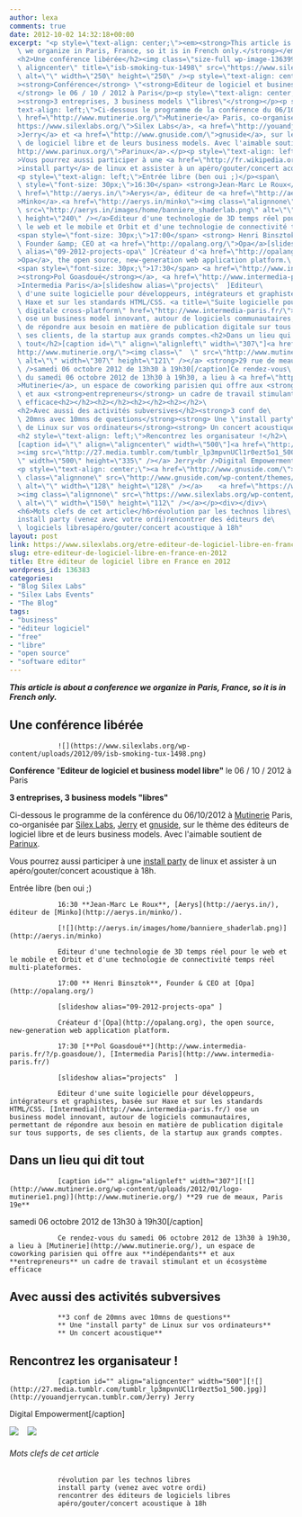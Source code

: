 ```yaml
---
author: lexa
comments: true
date: 2012-10-02 14:32:18+00:00
excerpt: "<p style=\"text-align: center;\"><em><strong>This article is about a conference\
  \ we organize in Paris, France, so it is in French only.</strong></em></p>\
  <h2>Une conférence libérée</h2><img class=\"size-full wp-image-136399\
  \ aligncenter\" title=\"isb-smoking-tux-1498\" src=\"https://www.silexlabs.org/wp-content/uploads/2012/09/isb-smoking-tux-1498.png\"\
  \ alt=\"\" width=\"250\" height=\"250\" /><p style=\"text-align: center;\"\
  ><strong>Conférence</strong> \"<strong>Editeur de logiciel et business model libre\"\
  </strong> le 06 / 10 / 2012 à Paris</p><p style=\"text-align: center;\"\
  ><strong>3 entreprises, 3 business models \"libres\"</strong></p><p style=\"\
  text-align: left;\">Ci-dessous le programme de la conférence du 06/10/2012 à <a\
  \ href=\"http://www.mutinerie.org/\">Mutinerie</a> Paris, co-organisée par <a href=\"\
  https://www.silexlabs.org/\">Silex Labs</a>, <a href=\"http://youandjerrycan.tumblr.com/Jerry\"\
  >Jerry</a> et <a href=\"http://www.gnuside.com/\">gnuside</a>, sur le thème des éditeurs\
  \ de logiciel libre et de leurs business models. Avec l'aimable soutient de <a href=\"\
  http://www.parinux.org/\">Parinux</a>.</p><p style=\"text-align: left;\"\
  >Vous pourrez aussi participer à une <a href=\"http://fr.wikipedia.org/wiki/Install_party\"\
  >install party</a> de linux et assister à un apéro/gouter/concert acoustique à 18h.</p>\
  <p style=\"text-align: left;\">Entrée libre (ben oui ;)</p><span\
  \ style=\"font-size: 30px;\">16:30</span> <strong>Jean-Marc Le Roux</strong>, <a\
  \ href=\"http://aerys.in/\">Aerys</a>, éditeur de <a href=\"http://aerys.in/minko/\"\
  >Minko</a>.<a href=\"http://aerys.in/minko\"><img class=\"alignnone\"\
  \ src=\"http://aerys.in/images/home/banniere_shaderlab.png\" alt=\"\" width=\"593\"\
  \ height=\"240\" /></a>Editeur d'une technologie de 3D temps réel pour\
  \ le web et le mobile et Orbit et d'une technologie de connectivité temps réel multi-plateformes.\
  <span style=\"font-size: 30px;\">17:00</span> <strong> Henri Binsztok</strong>,\
  \ Founder &amp; CEO at <a href=\"http://opalang.org/\">Opa</a>[slideshow\
  \ alias=\"09-2012-projects-opa\" ]Créateur d'<a href=\"http://opalang.org\"\
  >Opa</a>, the open source, new-generation web application platform.\
  <span style=\"font-size: 30px;\">17:30</span> <a href=\"http://www.intermedia-paris.fr/?/p.goasdoue/\"\
  ><strong>Pol Goasdoué</strong></a>, <a href=\"http://www.intermedia-paris.fr/\"\
  >Intermedia Paris</a>[slideshow alias=\"projects\"  ]Editeur\
  \ d'une suite logicielle pour développeurs, intégrateurs et graphistes, basée sur\
  \ Haxe et sur les standards HTML/CSS. <a title=\"Suite logicielle pour publication\
  \ digitale cross-platform\" href=\"http://www.intermedia-paris.fr/\">Intermedia</a>\
  \ ose un business model innovant, autour de logiciels communautaires, permettant\
  \ de répondre aux besoin en matière de publication digitale sur tous supports, de\
  \ ses clients, de la startup aux grands comptes.<h2>Dans un lieu qui dit\
  \ tout</h2>[caption id=\"\" align=\"alignleft\" width=\"307\"]<a href=\"\
  http://www.mutinerie.org/\"><img class=\"  \" src=\"http://www.mutinerie.org/wp-content/uploads/2012/01/logo-mutinerie1.png\"\
  \ alt=\"\" width=\"307\" height=\"121\" /></a> <strong>29 rue de meaux, Paris 19e</strong><br\
  \ />samedi 06 octobre 2012 de 13h30 à 19h30[/caption]Ce rendez-vous\
  \ du samedi 06 octobre 2012 de 13h30 à 19h30, a lieu à <a href=\"http://www.mutinerie.org/\"\
  >Mutinerie</a>, un espace de coworking parisien qui offre aux <strong>indépendants</strong>\
  \ et aux <strong>entrepreneurs</strong> un cadre de travail stimulant et un écosystème\
  \ efficace<h2></h2><h2></h2><h2></h2><h2></h2>\
  <h2>Avec aussi des activités subversives</h2><strong>3 conf de\
  \ 20mns avec 10mns de questions</strong><strong> Une \"install party\"\
  \ de Linux sur vos ordinateurs</strong><strong> Un concert acoustique</strong>\
  <h2 style=\"text-align: left;\">Rencontrez les organisateur !</h2>\
  [caption id=\"\" align=\"aligncenter\" width=\"500\"]<a href=\"http://youandjerrycan.tumblr.com/Jerry\"\
  ><img src=\"http://27.media.tumblr.com/tumblr_lp3mpvnUCl1r0ezt5o1_500.jpg\" alt=\"\
  \" width=\"500\" height=\"335\" /></a> Jerry<br />Digital Empowerment[/caption]\
  <p style=\"text-align: center;\"><a href=\"http://www.gnuside.com/\"><img\
  \ class=\"alignnone\" src=\"http://www.gnuside.com/wp-content/themes/gnuside-ignition-0.2-1-g0d0a5ed/images/logo-whitebg-128.png\"\
  \ alt=\"\" width=\"128\" height=\"128\" /></a>    <a href=\"https://www.silexlabs.org/\"\
  ><img class=\"alignnone\" src=\"https://www.silexlabs.org/wp-content/themes/parallelus-salutation/assets/images/logo-silexlabs-grey.png\"\
  \ alt=\"\" width=\"150\" height=\"112\" /></a></p><div></div>\
  <h6>Mots clefs de cet article</h6>révolution par les technos libres\
  install party (venez avec votre ordi)rencontrer des éditeurs de\
  \ logiciels libresapéro/gouter/concert acoustique à 18h"
layout: post
link: https://www.silexlabs.org/etre-editeur-de-logiciel-libre-en-france-en-2012/
slug: etre-editeur-de-logiciel-libre-en-france-en-2012
title: Etre éditeur de logiciel libre en France en 2012
wordpress_id: 136383
categories:
- "Blog Silex Labs"
- "Silex Labs Events"
- "The Blog"
tags:
- "business"
- "éditeur logiciel"
- "free"
- "libre"
- "open source"
- "software editor"
---
```


_**This article is about a conference we organize in Paris, France, so it is in French only.**_





## Une conférence libérée


				![](https://www.silexlabs.org/wp-content/uploads/2012/09/isb-smoking-tux-1498.png)


**Conférence** "**Editeur de logiciel et business model libre"** le 06 / 10 / 2012 à Paris




**3 entreprises, 3 business models "libres"**




Ci-dessous le programme de la conférence du 06/10/2012 à [Mutinerie](http://www.mutinerie.org/) Paris, co-organisée par [Silex Labs](https://www.silexlabs.org/), [Jerry](http://youandjerrycan.tumblr.com/Jerry) et [gnuside](http://www.gnuside.com/), sur le thème des éditeurs de logiciel libre et de leurs business models. Avec l'aimable soutient de [Parinux](http://www.parinux.org/).




Vous pourrez aussi participer à une [install party](http://fr.wikipedia.org/wiki/Install_party) de linux et assister à un apéro/gouter/concert acoustique à 18h.




Entrée libre (ben oui ;)


				16:30 **Jean-Marc Le Roux**, [Aerys](http://aerys.in/), éditeur de [Minko](http://aerys.in/minko/).

				[![](http://aerys.in/images/home/banniere_shaderlab.png)](http://aerys.in/minko)

				Editeur d'une technologie de 3D temps réel pour le web et le mobile et Orbit et d'une technologie de connectivité temps réel multi-plateformes.

				17:00 ** Henri Binsztok**, Founder & CEO at [Opa](http://opalang.org/)

				[slideshow alias="09-2012-projects-opa" ]

				Créateur d'[Opa](http://opalang.org), the open source, new-generation web application platform.

				17:30 [**Pol Goasdoué**](http://www.intermedia-paris.fr/?/p.goasdoue/), [Intermedia Paris](http://www.intermedia-paris.fr/)

				[slideshow alias="projects"  ]

				Editeur d'une suite logicielle pour développeurs, intégrateurs et graphistes, basée sur Haxe et sur les standards HTML/CSS. [Intermedia](http://www.intermedia-paris.fr/) ose un business model innovant, autour de logiciels communautaires, permettant de répondre aux besoin en matière de publication digitale sur tous supports, de ses clients, de la startup aux grands comptes.


## Dans un lieu qui dit tout


				[caption id="" align="alignleft" width="307"][![](http://www.mutinerie.org/wp-content/uploads/2012/01/logo-mutinerie1.png)](http://www.mutinerie.org/) **29 rue de meaux, Paris 19e**
samedi 06 octobre 2012 de 13h30 à 19h30[/caption]

				Ce rendez-vous du samedi 06 octobre 2012 de 13h30 à 19h30, a lieu à [Mutinerie](http://www.mutinerie.org/), un espace de coworking parisien qui offre aux **indépendants** et aux **entrepreneurs** un cadre de travail stimulant et un écosystème efficace


##




##




##




##




## Avec aussi des activités subversives


				**3 conf de 20mns avec 10mns de questions**
				** Une "install party" de Linux sur vos ordinateurs**
				** Un concert acoustique**


## Rencontrez les organisateur !


				[caption id="" align="aligncenter" width="500"][![](http://27.media.tumblr.com/tumblr_lp3mpvnUCl1r0ezt5o1_500.jpg)](http://youandjerrycan.tumblr.com/Jerry) Jerry
Digital Empowerment[/caption]


[![](http://www.gnuside.com/wp-content/themes/gnuside-ignition-0.2-1-g0d0a5ed/images/logo-whitebg-128.png)](http://www.gnuside.com/)    [![](https://www.silexlabs.org/wp-content/themes/parallelus-salutation/assets/images/logo-silexlabs-grey.png)](https://www.silexlabs.org/)








###### Mots clefs de cet article


				révolution par les technos libres
				install party (venez avec votre ordi)
				rencontrer des éditeurs de logiciels libres
				apéro/gouter/concert acoustique à 18h
